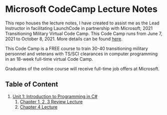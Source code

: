 # Microsoft CodeCamp Lecture Notes
This repo houses the lecture notes, I have created to assist me as the Lead Instructor in facilitating LaunchCode in partnership with Microsoft; 2021 Transitioning Military Virtual Code Camp. This Code Camp runs from June 7, 2021 to October 8, 2021. More details can be found [here](launchcode.org/training/microsoft-codecamp-2021).

This Code Camp is a FREE course to train 30-40 transitioning military personnel and veterans with TS/SCI clearances in computer programming in an 18-week full-time virtual Code Camp.

Graduates of the online course will receive full-time job offers at Microsoft.


## Table of Content
1. [Unit 1: Introduction to Programming in C#](https://education.launchcode.org/intro-to-programming-csharp/index.html)
   1. [Chapter 1, 2, 3 Review Lecture](./chapter-1-2-3-review-lecture.md)
   2. [Chapter 4 Lecture](./chapter-4-lecture.md)
